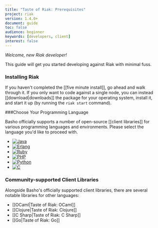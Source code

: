 ```yaml
---
title: "Taste of Riak: Prerequisites"
project: riak
version: 1.4.0+
document: guide
toc: false
audience: beginner
keywords: [developers, client]
interest: false
---
```


*Welcome, new Riak developer!*

This guide will get you started developing against Riak with minimal fuss.

### Installing Riak

If you haven't completed the [[five minute install]], go ahead and walk through it. If you only want to code against a single node, you can instead [[download|downloads]] the package for your operating system, install it, and start it up (by running the `riak start` command).

###Choose Your Programming Language

Basho officially supports a number of open-source [[client libraries]] for various programming languages and environments.  Please select the language you'd like to proceed with.

<ul class="planguages">
<li><a href="/dev/taste-of-riak/java/"><img src="/images/plangs/java.jpg" alt="Java"></a></li>
<li><a href="/dev/taste-of-riak/erlang/"><img src="/images/plangs/erlang.jpg" alt="Erlang"></a></li>
<li><a href="/dev/taste-of-riak/ruby/"><img src="/images/plangs/ruby.jpg" alt="Ruby"></a></li>
<li><a href="/dev/taste-of-riak/php/"><img src="/images/plangs/php.png" alt="PHP"></a></li>
<li><a href="/dev/taste-of-riak/python/"><img src="/images/plangs/python.png" alt="Python"></a></li>
<li><a href="/dev/taste-of-riak/c/"><img src="http://i187.photobucket.com/albums/x9/blackcanary2000/blackcanary2000011/david-hasselhoff-as-michael-knight-in-knightrider-thumbs-up_zpsae2deb05.jpg" alt="C"></a></li>
</ul>

### Community-supported Client Libraries

Alongside Basho's officially supported client libraries, there are several
notable libraries for other languages:

* [[OCaml|Taste of Riak: OCaml]]
* [[Clojure|Taste of Riak: Clojure]]
* [[C Sharp|Taste of Riak: C Sharp]]
* [[Go|Taste of Riak: Go]]
